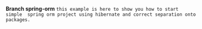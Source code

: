 **Branch spring-orm**
`this example is here to show you how to start simple 
spring orm project using hibernate and correct separation onto packages.`